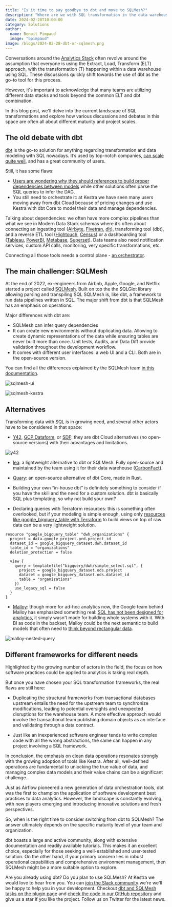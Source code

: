 ```yaml
---
title: "Is it time to say goodbye to dbt and move to SQLMesh?"
description: "Where are we with SQL transformation in the data warehouse in the Analytics Stack?"
date: 2024-02-28T10:00:00
category: Solutions
author:
  name: Benoit Pimpaud
  image: "bpimpaud"
image: /blogs/2024-02-28-dbt-or-sqlmesh.png
---
```


Conversations around the [Analytics Stack](https://twitter.com/mattturck/status/1761436014122332187) often revolve around the assumption that everyone is using the Extract, Load, Transform (ELT) approach, with the transformation (T) happening within a data warehouse using SQL. These discussions quickly shift towards the use of dbt as the go-to tool for this process.

However, it's important to acknowledge that many teams are utilizing different data stacks and tools beyond the common ELT and dbt combination.

In this blog post, we'll delve into the current landscape of SQL transformations and explore how various discussions and debates in this space are often all about different maturity and project scales.

## The old debate with dbt

[dbt](https://www.getdbt.com/) is the go-to solution for anything regarding transformation and data modeling with SQL nowadays. It’s used by top-notch companies, [can scale quite well](https://www.getdbt.com/blog/new-dbt-cloud-features-announced-at-coalesce-2023), and has a great community of users.

Still, it has some flaws:
- [Users are wondering why they should references to build proper dependencies between models](https://www.reddit.com/r/dataengineering/comments/zamewl/whats_wrong_with_dbt/) while other solutions often parse the SQL queries to infer the DAG.
- You still need to orchestrate it: at Kestra we have seen many users moving away from dbt Cloud because of pricing changes and use Kestra with dbt Core to model their data and manage dependencies.

Talking about dependencies: we often have more complex pipelines than what we see in Modern Data Stack schemas where it’s often about connecting an ingesting tool ([Airbyte](https://airbyte.com/), [Fivetran](https://www.fivetran.com), [dlt](https://dlthub.com/)), transforming tool (dbt), and a reverse ETL tool ([Hightouch](https://hightouch.com/), [Census](https://www.getcensus.com/reverse-etl)) or a dashboarding tool ([Tableau](https://www.tableau.com), [PowerBI](https://www.microsoft.com/en-en/power-platform/products/power-bi), [Metabase](https://www.metabase.com/), [Superset](https://superset.apache.org/)). Data teams also need notification services, custom API calls, monitoring, very specific transformations, etc.

Connecting all those tools needs a control plane - [an orchestrator](https://github.com/kestra-io/kestra).

## The main challenger: SQLMesh

At the end of 2022, ex-engineers from Airbnb, Apple, Google, and Netflix started a project called [SQLMesh](https://sqlmesh.com/). Built on top the the SQLGlot library allowing parsing and transpiling SQL SQLMesh is, like dbt, a framework to run data pipelines written in SQL. The major shift from dbt is that SQLMesh has an emphasis on operations.

Major differences with dbt are:
- SQLMesh can infer query dependencies
- It can create new environments without duplicating data. Allowing to create dynamic representations of the data while ensuring tables are never built more than once. Unit tests, Audits, and Data Diff provide validation throughout the development workflow.
- It comes with different user interfaces: a web UI and a CLI. Both are in the open-source version.

You can find all the differences explained by the SQLMesh team [in this documentation](https://sqlmesh.readthedocs.io/en/stable/comparisons/#feature-comparisons).

![sqlmesh-ui](/blogs/2024-02-28-dbt-or-sqlmesh/sqlmesh-ui.png)

![sqlmesh-kestra](/blogs/2024-02-28-dbt-or-sqlmesh/sqlmesh-kestra.png)

## Alternatives

Transforming data with SQL is in growing need, and several other actors have to be considered in that space:

- [Y42](https://www.y42.com/blog/virtual-data-builds-one-data-warehouse-environment-for-every-git-commit), [GCP Dataform](https://cloud.google.com/dataform), or [SDF](https://www.sdf.com/):  they are dbt Cloud alternatives (no open-source versions) with their advantages and limitations.

![y42](/blogs/2024-02-28-dbt-or-sqlmesh/y42.png)

- [lea](https://github.com/carbonfact/lea): a lightweight alternative to dbt or SQLMesh. Fully open-source and maintained by the team using it for their data warehouse ([CarbonFact](https://www.carbonfact.com/)).

- [Quary](https://www.quary.dev/): an open-source alternative of dbt Core, made in Rust.

- Building your own “in-house dbt” is definitely something to consider if you have the skill and the need for a custom solution. dbt is basically SQL plus templating, so why not build your own?

- Declaring queries with Terraform resources: this is something often overlooked, but if your modeling is simple enough, using only [resources like google_bigquery_table with Terraform](https://registry.terraform.io/providers/hashicorp/google/latest/docs/resources/bigquery_table) to build views on top of raw data can be a very lightweight solution.

```hcl
resource "google_bigquery_table" "dwh_organizations" {
  project = data.google_project.prd.project_id
  dataset_id = google_bigquery_dataset.dwh.dataset_id
  table_id = "organizations"
  deletion_protection = false

  view {
    query = templatefile("bigquery/dwh/simple_select.sql", {
      project = google_bigquery_dataset.ods.project
      dataset = google_bigquery_dataset.ods.dataset_id
      table = "organizations"
    })
    use_legacy_sql = false
  }
}
```

- [Malloy](https://kestra.io/blogs/2023-09-15-football-malloy-kestra): though more for ad-hoc analytics now, the Google team behind Malloy has emphasized something real: [SQL has not been designed for analytics](https://medium.pimpaudben.fr/sql-is-not-designed-for-analytics-079fc97b139c), it simply wasn't made for building whole systems with it. With BI as code in the backset, Malloy could be the next semantic to build models that often need to [think beyond rectangular data](https://docs.malloydata.dev/blog/2023-01-18-data-is-rectangular/index#dimensionality-granularity).

![malloy-nested-query](/blogs/2024-02-28-dbt-or-sqlmesh/malloy.png)

## Different frameworks for different needs

Highlighted by the growing number of actors in the field, the focus on how software practices could be applied to analytics is taking real depth.

But once you have chosen your SQL transformation frameworks, the real flaws are still here:

- Duplicating the structural frameworks from transactional databases upstream entails the need for the upstream team to synchronize modifications, leading to potential oversights and unexpected disruptions for the warehouse team. A more effective approach would involve the transactional team publishing domain objects as an interface and validating through a data contract.

- Just like an inexperienced software engineer tends to write complex code with all the wrong abstractions, the same can happen in any project involving a SQL framework. 

In conclusion, the emphasis on clean data operations resonates strongly with the growing adoption of tools like Kestra. After all, well-defined operations are fundamental to unlocking the true value of data, and managing complex data models and their value chains can be a significant challenge.

Just as Airflow pioneered a new generation of data orchestration tools, dbt was the first to champion the application of software development best practices to data analytics. However, the landscape is constantly evolving, with new players emerging and introducing innovative solutions and fresh perspectives.

So, when is the right time to consider switching from dbt to SQLMesh? The answer ultimately depends on the specific maturity level of your team and organization.

dbt boasts a large and active community, along with extensive documentation and readily available tutorials. This makes it an excellent choice, especially for those seeking a well-established and user-tested solution. On the other hand, if your primary concern lies in robust operational capabilities and comprehensive environment management, then SQLMesh might be a more suitable option to explore.


Are you already using dbt? Do you plan to use SQLMesh? At Kestra we would love to hear from you. You can [join the Slack community](https://kestra.io/slack) we're we'll be happy to help you in your development.
Checkout [dbt and SQLMesh tasks on the plugin page](https://kestra.io/plugins?page=1&size=40&category=All+Categories&q=dbt) and [check the code in our GitHub repository](https://github.com/kestra-io) and give us a star if you like the project. Follow us on Twitter for the latest news.  
